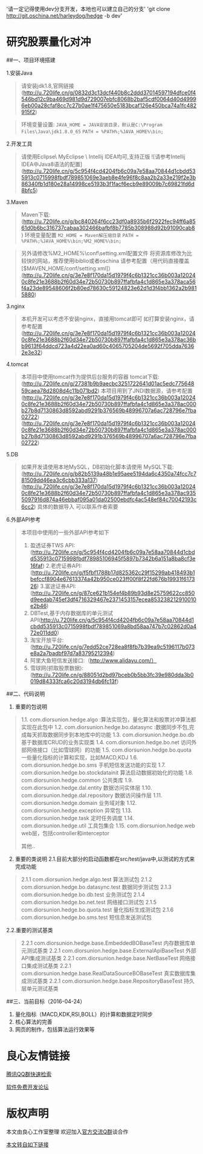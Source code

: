 '请一定记得使用dev分支开发，本地也可以建立自己的分支'
'git clone http://git.oschina.net/harleydog/hedge -b dev'
# 研究股票量化对冲

##一、项目环境搭建

1.安装Java
  >请安装jdk1.8,官网链接(http://u.720life.cn/g/0832d3c13dcf440b8c2ddd37014597194dfce0f4546bd12c9ba469d981d9d729007ebfc8068b2baf5cdf0064d40d49996eb00a28cfaf8cc7c27b0ae1f475650e5183bcaf126e450bca74a1fc482915f2) 

  >环境变量设置: 
  >`JAVA_HOME = JAVA安装目录，默认是C:\Program Files\Java\jdk1.8.0_65` 
  >`PATH = %PATH%;%JAVA_HOME%\bin;` 

2.开发工具
  >请使用Eclipse\ MyEclipse \ Intellij IDEA均可,支持正版 
  >![请参考Intellij IDEA中Java8语法的配置]
  >(http://u.720life.cn/g/5c954f4cd4204fb6c09a7e58aa70844d1cbdd535913c0715998fbdf789851069e3aeb8e4fe96f8c8aa2b2a33e219f2e3b86340fb1d180e28a14998ce5193b3f1facf6ecb9e89009b7c69821fd6d8bfc5) 

3.Maven
  >Maven下载: (http://u.720life.cn/g/bc840264f6cc23df0a8935b6f2922fec94ff6a8561d0b6bc316737cabaa302466bafbf8b7785b308988d92b91090cab8) 
  >环境变量配置 
  >`M2_HOME = Maven解压缩目录` 
  >`PATH = %PATH%;%JAVA_HOME%\bin;%M2_HOME%\bin;` 

  >另外请修改%M2_HOME%\conf\setting.xml配置文件 
  >将资源库修改为比较快的网站，推荐使用ibiblio或者oschina 
  >请参考配置（用代码直接覆盖[$MAVEN_HOME/conf/setting.xml]） 
  >(http://u.720life.cn/g/3e7e8f170da15d1979f4c6b1321cc36b003a120240c8fe21e3688b2f60d34e72b50730b897ffafbfa4c1d865e3a378aca56f4a23de89548606f2b80ed78630c59124823e62d1d3f4bb1362a2b9815880) 

3.nginx
  >本机开发可以考虑不安装nginx，直接用tomcat即可 
  >如打算安装nginx，请参考配置 
  >(http://u.720life.cn/g/3e7e8f170da15d1979f4c6b1321cc36b003a120240c8fe21e3688b2f60d34e72b50730b897ffafbfa4c1d865e3a378ac36bb9613f64ddcd723a4d22ea0ad60c4065705204de5692f705dda76362e3e32) 

4.tomcat
  >本项目中使用tomcat作为提供后台服务的容器 
  >tomcat下载:(http://u.720life.cn/g/27381b9b9aecbc3251722641d01ac5edc77564859caea78d2808d4c11b071bd2) 
  >本项目用到了JNDI数据源，请参考配置 
  >(http://u.720life.cn/g/3e7e8f170da15d1979f4c6b1321cc36b003a120240c8fe21e3688b2f60d34e72b50730b897ffafbfa4c1d865e3a378ac000b27b8d7130863d8592abd9291b376569b48996707a6ac728796e7fba02722) 
  >(http://u.720life.cn/g/3e7e8f170da15d1979f4c6b1321cc36b003a120240c8fe21e3688b2f60d34e72b50730b897ffafbfa4c1d865e3a378ac000b27b8d7130863d8592abd9291b376569b48996707a6ac728796e7fba02722) 

5.DB
   >如果开发请使用本地MySQL，DB初始化脚本请使用 
   >MySQL下载: (http://u.720life.cn/g/b82b5139a48b1e95aee5194da6c4350a74fcc7c781509dd46ea3c6cbb333a137) 
   >(http://u.720life.cn/g/3e7e8f170da15d1979f4c6b1321cc36b003a120240c8fe21e3688b2f60d34e72b50730b897ffafbfa4c1d865e3a378ac9355097916d874a46ebbaf095a01da02500ebdfc4ac548ef84c70042193c6cc2) 
   >具体的数据导入 可以联系作者索要 

6.外部API参考
   >本项目中使用的一些外部API参考如下 
   >1. 盈透证券TWS API:(http://u.720life.cn/g/5c954f4cd4204fb6c09a7e58aa70844d1cbdd535913c0715998fbdf78985106945f5897b7342b6a151a8ba8cf3e16faf) 
   >2.老虎证券API:(http://u.720life.cn/g/f5fbf1788b17d825362c29f15299ab418493b1befccf8904e67613374a42b950ce023ff00f8f22fd676b19931f617326) 
   >3.富途证券API:(http://u.720life.cn/g/87ce621b154ef4b89b93d8e25759622cc850d9eedab745ef3df4716329467e2371453157ecea853238212910010e2b46) 
   >4. DBTest,基于内存数据库的单元测试API(http://u.720life.cn/g/5c954f4cd4204fb6c09a7e58aa70844d1cbdd535913c0715998fbdf789851069a8bd58aa747b7c02862d0a472e011dd0) 
   >5. 淘宝开放平台:(http://u.720life.cn/g/7edd52ce728ea8f8fb7b39ea9c5196117b073e8a2a7badbf97d7a83795212394) 
   >6. 阿里大鱼短信发送接口:（http://www.alidayu.com/） 
   >7. 雪球网(抓取股票数据):(http://u.720life.cn/g/88051d2bd97bceb0b5bb3fc39e980dda3b0019d84333fca6c20d3194db6fc13f) 


##二、代码说明
1. 重要的包说明 
>1.1. com.diorsunion.hedge.algo :算法实现包，量化算法和股票对冲算法都实现在此包中 
>1.2. com.diorsunion.hedge.bo.datasync :数据同步不包,完成每天抓取数据同步到本地库中的功能 
>1.3. com.diorsunion.hedge.bo.db 基于数据库CRUD的业务实现类 
>1.4. com.diorsunion.hedge.bo.net 访问外部网络接口（比如雪球网）的功能 
>1.5. com.diorsunion.hedge.bo.quota 一些量化指标的计算和实现，比如MACD,KDJ 
>1.6. com.diorsunion.hedge.bo.sms 手机短信发送功能的实现 
>1.7. com.diorsunion.hedge.bo.stockdatainit 算法启动数据初始化的功能 
>1.8. com.diorsunion.hedge.common 公共类库 
>1.9. com.diorsunion.hedge.dal.entity 数据访问实体层 
>1.10. com.diorsunion.hedge.dal.repository 数据访问操作层 
>1.11. com.diorsunion.hedge.domain 业务域对象 
>1.12. com.diorsunion.hedge.exception 异常包 
>1.13. com.diorsunion.hedge.task 定时任务调度 
>1.14. com.diorsunion.hedge.util 工具包集合 
>1.15. com.diorsunion.hedge.web web层，包括controller和interceptor 
>
>其他..

2. 重要的类说明
2.1.目前大部分的启动函数都在src/test/java中,以测试的方式来完成功能 
> 2.1.1 com.diorsunion.hedge.algo.test 算法测试包 
> 2.1.2 com.diorsunion.hedge.bo.datasync.test 数据同步测试包 
> 2.1.3 com.diorsunion.hedge.bo.db.test  业务测试包 
> 2.1.4 com.diorsunion.hedge.bo.net.test  网络接口测试包 
> 2.1.5 com.diorsunion.hedge.bo.quota.test  量化指标生成测试包 
> 2.1.6 com.diorsunion.hedge.bo.sms.test  短信息发送测试包 

2.2.重要的测试基类
> 2.2.1 com.diorsunion.hedge.base.EmbeddedBOBaseTest 内存数据库单元测试基类 
> 2.2.1 com.diorsunion.hedge.base.ExternalApiBaseTest 外部API集成测试基类 
> 2.2.1 com.diorsunion.hedge.base.NetBaseTest 网络接口集成测试基类 
> 2.2.1 com.diorsunion.hedge.base.RealDataSourceBOBaseTest 真实数据库集成测试基类 
> 2.2.1 com.diorsunion.hedge.base.RepositoryBaseTest 持久层单元测试基类 

##三、当前目标（2016-04-24）
1. 量化指标（MACD,KDK,RSI,BOLL）的计算和数据定时同步 
2. 核心算法的完善 
3. 网页的制作，包括算法运行效果等 


 # 良心友情链接

[腾讯QQ群快速检索](http://u.720life.cn/s/8cf73f7c)

[软件免费开发论坛](http://u.720life.cn/s/bbb01dc0)

# 版权声明 

本文由良心工作室整理 欢迎加入[官方交流Q群](https://u.720life.cn/s/f2316816)谈合作

[本文转自如下链接](http://u.720life.cn/g/2e71d0f0a5c601172267ba20d3a43c6ed5e15710e05dcba9a396c68cec204ce3cdbc618a52fa3dde633e062c8e71702b8b44abc13ee17c13b659ea55ecd373da)